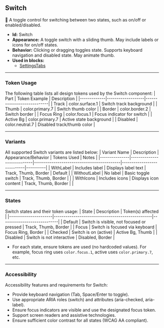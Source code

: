 ## Switch
🔀 A toggle control for switching between two states, such as on/off or enabled/disabled.
- **Id:** Switch
- **Appearance:** A toggle switch with a sliding thumb. May include labels or icons for on/off states.
- **Behavior:** Clicking or dragging toggles state. Supports keyboard navigation and disabled state. May animate thumb.
- **Used in blocks:**
  - [SettingsTabs](../blocks/SettingsTabs.md)

---

### Token Usage
The following table lists all design tokens used by the Switch component:
| Part        | Token Example      | Description                |
|-------------|-------------------|----------------------------|
| Track       | color.surface.1   | Switch track background    |
| Thumb       | color.primary.7   | Switch thumb color         |
| Border      | color.border.2    | Switch border              |
| Focus Ring  | color.focus.1     | Focus indicator for switch |
| Active Bg   | color.primary.7   | Active state background    |
| Disabled    | color.neutral.7   | Disabled track/thumb color |

---

### Variants
All supported Switch variants are listed below:
| Variant Name   | Description                | Appearance/Behavior                        | Tokens Used                | Notes    |
|---------------|----------------------------|--------------------------------------------|----------------------------|----------|
| WithLabel     | Includes label             | Displays label text                        | Track, Thumb, Border       | Default  |
| WithoutLabel  | No label                   | Basic toggle switch                        | Track, Thumb, Border       |          |
| WithIcons     | Includes icons             | Displays icon content                      | Track, Thumb, Border       |          |

---

### States
Switch states and their token usage:
| State                | Description                                      | Token(s) affected           |
|----------------------|--------------------------------------------------|-----------------------------|
| Default              | Switch is visible, not focused or pressed        | Track, Thumb, Border        |
| Focus                | Switch is focused via keyboard                   | Focus Ring, Border          |
| Checked              | Switch is on (active)                            | Active Bg, Thumb            |
| Disabled             | Switch is not interactive                        | Disabled, Border            |

- For each state, ensure tokens are used (no hardcoded values). For example, focus ring uses `color.focus.1`, active uses `color.primary.7`, etc.

---

### Accessibility
Accessibility features and requirements for Switch:
- Provide keyboard navigation (Tab, Space/Enter to toggle).
- Use appropriate ARIA roles (switch) and attributes (aria-checked, aria-label).
- Ensure focus indicators are visible and use the designated focus token.
- Support screen readers and assistive technologies.
- Ensure sufficient color contrast for all states (WCAG AA compliant).
